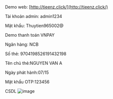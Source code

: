 Demo web: [http://tieenz.click/](http://tieenz.click/)

Tài khoản admin: admin1234

Mật khẩu: Thuytien965002@



Demo thanh toán VNPAY

Ngân hàng: NCB

Số thẻ: 9704198526191432198

Tên chủ thẻ:NGUYEN VAN A

Ngày phát hành:07/15

Mật khẩu OTP:123456



CSDL
![image](https://github.com/user-attachments/assets/c9db22a8-2e66-4387-b917-f7fcc0301b24)


